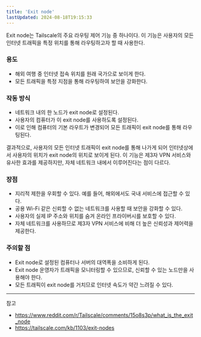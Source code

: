 ```yaml
---
title: 'Exit node'
lastUpdated: 2024-08-18T19:15:33
---
```

Exit node는 Tailscale의 주요 라우팅 제어 기능 중 하나이다. 이 기능은 사용자의 모든 인터넷 트래픽을 특정 위치를 통해 라우팅하고자 할 때 사용한다.

### 용도

- 해외 여행 중 인터넷 접속 위치를 원래 국가으로 보이게 한다.
- 모든 트래픽을 특정 지점을 통해 라우팅하여 보안을 강화한다.

### 작동 방식

- 네트워크 내의 한 노드가 exit node로 설정된다.
- 사용자의 컴퓨터가 이 exit node를 사용하도록 설정된다.
- 이로 인해 컴퓨터의 기본 라우트가 변경되어 모든 트래픽이 exit node를 통해 라우팅된다.

결과적으로, 사용자의 모든 인터넷 트래픽이 exit node를 통해 나가게 되어 인터넷상에서 사용자의 위치가 exit node의 위치로 보이게 된다. 이 기능은 제3자 VPN 서비스와 유사한 효과를 제공하지만, 자체 네트워크 내에서 이루어진다는 점이 다르다.

### 장점

- 지리적 제한을 우회할 수 있다. 예를 들어, 해외에서도 국내 서비스에 접근할 수 있다.
- 공용 Wi-Fi 같은 신뢰할 수 없는 네트워크를 사용할 때 보안을 강화할 수 있다.
- 사용자의 실제 IP 주소와 위치를 숨겨 온라인 프라이버시를 보호할 수 있다.
- 자체 네트워크를 사용하므로 제3자 VPN 서비스에 비해 더 높은 신뢰성과 제어력을 제공한다.

### 주의할 점

- Exit node로 설정된 컴퓨터나 서버의 대역폭을 소비하게 된다.
- Exit node 운영자가 트래픽을 모니터링할 수 있으므로, 신뢰할 수 있는 노드만을 사용해야 한다.
- 모든 트래픽이 exit node를 거치므로 인터넷 속도가 약간 느려질 수 있다.

---
참고 
- https://www.reddit.com/r/Tailscale/comments/15o8s3p/what_is_the_exit_node
- https://tailscale.com/kb/1103/exit-nodes

